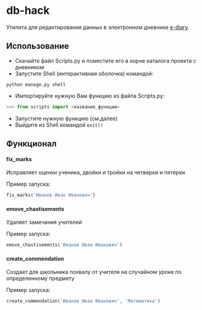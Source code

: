 # db-hack
Утилита для редактирования данных в электронном дневнике [e-diary](https://github.com/devmanorg/e-diary/tree/master).

## Использование
* Скачайте файл Scripts.py и поместите его в корне каталога проекта с дневником
* Запустите Shell (интерактивная оболочка) командой:
```
python manage.py shell
```
* Импортируйте нужную Вам функцию из файла Scripts.py:
```Python
>>> from scripts import <название_функции>
```
* Запустите нужную функцию (см.далее)
* Выйдите из Shell командой `exit()`
## Функционал
#### fix_marks
Исправляет оценки ученика, двойки и тройки на четверки и пятерки

Пример запуска:
```Python
fix_marks('Иванов Иван Иванович')
```
#### emove_chastisements
Удаляет замечания учителей

Пример запуска:
```Python
emove_chastisements('Иванов Иван Иванович')
```
#### create_commendation
Создает для школьника похвалу от учителя на случайном уроке по определенному предмету

Пример запуска:
```Python
create_commendation('Иванов Иван Иванович', 'Математика')
```
